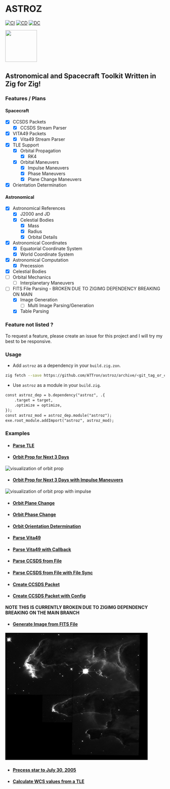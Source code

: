 # ASTROZ

[![CI][ci-shd]][ci-url]
[![CD][cd-shd]][cd-url]
[![DC][dc-shd]][dc-url]

<img src="https://repository-images.githubusercontent.com/819657891/291c28ef-4c03-4d0e-bb0c-41d4662867c3" width="100" height="100"/>

## Astronomical and Spacecraft Toolkit Written in Zig for Zig!

### Features / Plans

#### Spacecraft

- [x] CCSDS Packets
  - [x] CCSDS Stream Parser
- [x] VITA49 Packets
  - [x] Vita49 Stream Parser
- [x] TLE Support
  - [x] Orbital Propagation
    - [x] RK4
  - [x] Orbital Maneuvers
    - [x] Impulse Maneuvers
    - [x] Phase Maneuvers
    - [x] Plane Change Maneuvers
- [x] Orientation Determination

#### Astronomical

- [x] Astronomical References
  - [x] J2000 and JD
  - [x] Celestial Bodies
    - [x] Mass
    - [x] Radius
    - [x] Orbital Details
- [x] Astronomical Coordinates
  - [x] Equatorial Coordinate System
  - [x] World Coordinate System
- [x] Astronomical Computation
  - [x] Precession
- [x] Celestial Bodies
- [ ] Orbital Mechanics
  - [ ] Interplanetary Maneuvers
- [ ] FITS File Parsing - BROKEN DUE TO ZIGIMG DEPENDENCY BREAKING ON MAIN
  - [x] Image Generation
    - [ ] Multi Image Parsing/Generation
  - [x] Table Parsing

### Feature not listed ?

To request a feature, please create an issue for this project and I will try my
best to be responsive.

### Usage

- Add `astroz` as a dependency in your `build.zig.zon`.

```sh
zig fetch --save https://github.com/ATTron/astroz/archive/<git_tag_or_commit_hash>.tar.gz
```

- Use `astroz` as a module in your `build.zig`.

```zig
const astroz_dep = b.dependency("astroz", .{
    .target = target,
    .optimize = optimize,
});
const astroz_mod = astroz_dep.module("astroz");
exe.root_module.addImport("astroz", astroz_mod);
```

### Examples

- #### [Parse TLE](examples/parse_tle.zig)

- #### [Orbit Prop for Next 3 Days](examples/orbit_prop.zig)

<img src="assets/orbit_prop.gif" width="450" height="400" alt="visualization of orbit prop"/>

- #### [Orbit Prop for Next 3 Days with Impulse Maneuvers](examples/orbit_prop_impulse_manuevers.zig)

<img src="assets/orbit_prop_impulse.gif" width="450" height="400" alt="visualization of orbit prop with impulse"/>

- #### [Orbit Plane Change](examples/orbit_plane_change.zig)

- #### [Orbit Phase Change](examples/orbit_phase_change.zig)

- #### [Orbit Orientation Determination](examples/simple_spacecraft_orientation.zig)

- #### [Parse Vita49](examples/parse_vita49.zig)

- #### [Parse Vita49 with Callback](examples/parse_vita49_callback.zig)

- #### [Parse CCSDS from File](examples/parse_ccsds.zig)

- #### [Parse CCSDS from File with File Sync](examples/parse_ccsds_file_sync.zig)

- #### [Create CCSDS Packet](examples/create_ccsds_packet.zig)

- #### [Create CCSDS Packet with Config](examples/create_ccsds_packet_config.zig)

**NOTE THIS IS CURRENTLY BROKEN DUE TO ZIGIMG DEPENDENCY BREAKING ON THE MAIN BRANCH**

- #### [Generate Image from FITS File](examples/parse_fits_file.zig)

<img src="test/test.png" width="450" height="400" alt="sample fits image as png"/>

- #### [Precess star to July 30, 2005](examples/precess_star.zig)

- #### [Calculate WCS values from a TLE](examples/wcs.zig)

<!-- MARKDOWN LINKS -->

[ci-shd]: https://img.shields.io/github/actions/workflow/status/ATTron/astroz/ci.yaml?branch=main&style=for-the-badge&logo=github&label=CI&labelColor=black
[ci-url]: https://github.com/ATTron/astroz/blob/main/.github/workflows/ci.yaml
[cd-shd]: https://img.shields.io/github/actions/workflow/status/ATTron/astroz/cd.yaml?branch=main&style=for-the-badge&logo=github&label=CD&labelColor=black
[cd-url]: https://github.com/ATTron/astroz/blob/main/.github/workflows/cd.yaml
[dc-shd]: https://img.shields.io/badge/click-F6A516?style=for-the-badge&logo=zig&logoColor=F6A516&label=doc&labelColor=black
[dc-url]: https://attron.github.io/astroz
